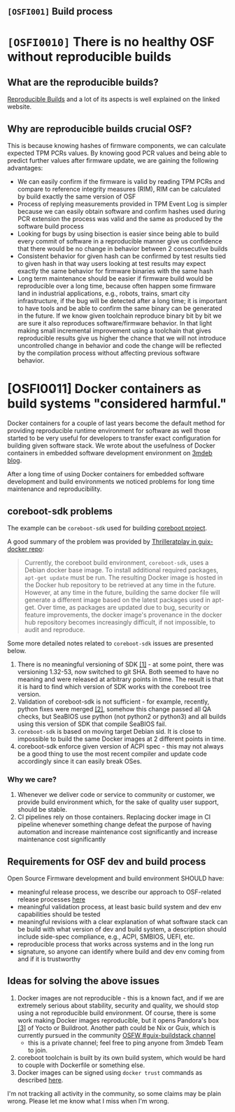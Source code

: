 `[OSFI001]` Build process
-------------------------

# `[OSFI0010]` There is no healthy OSF without reproducible builds

## What are the reproducible builds?

[Reproducible Builds](https://reproducible-builds.org/) and a lot of its aspects
is well explained on the linked website.

## Why are reproducible builds crucial OSF?

This is because knowing hashes of firmware components, we can calculate expected
TPM PCRs values. By knowing good PCR values and being able to predict further
values after firmware update, we are gaining the following advantages:

* We can easily confirm if the firmware is valid by reading TPM PCRs and compare to
  reference integrity measures (RIM), RIM can be calculated by build exactly
  the same version of OSF
* Process of replying measurements provided in TPM Event Log is simpler because
  we can easily obtain software and confirm hashes used during PCR extension
  the process was valid and the same as produced by the software build process
* Looking for bugs by using bisection is easier since being able to build every
  commit of software in a reproducible manner give us confidence that there would
  be no change in behavior between 2 consecutive builds
* Consistent behavior for given hash can be confirmed by test results tied to
  given hash in that way users looking at test results may expect exactly the
  same behavior for firmware binaries with the same hash
* Long term maintenance should be easier if firmware build would be
  reproducible over a long time, because often happen some firmware land in
  industrial applications, e.g., robots, trains, smart city infrastructure, if
  the bug will be detected after a long time; it is important to have tools and be
  able to confirm the same binary can be generated in the future. If we know given
  toolchain reproduce binary bit by bit we are sure it also reproduces
  software/firmware behavior. In that light making small incremental
  improvement using a toolchain that gives reproducible results give us higher
  the chance that we will not introduce uncontrolled change in behavior and code
  the change will be reflected by the compilation process without affecting previous
  software behavior.

# [OSFI0011] Docker containers as build systems "considered harmful."

Docker containers for a couple of last years become the default method for providing
reproducible runtime environment for software as well those started to be very
useful for developers to transfer exact configuration for building given
software stack. We wrote about the usefulness of Docker containers in embedded
software development environment on 
[3mdeb blog](https://blog.3mdeb.com/2018/2018-09-27-optimize-performance-in-docker/).

After a long time of using Docker containers for embedded software development
and build environments we noticed problems for long time maintenance and
reproducibility.

## coreboot-sdk problems

The example can be `coreboot-sdk` used for building
[coreboot project](https://coreboot.org).

A good summary of the problem was provided by
[Thrilleratplay in guix-docker repo](https://github.com/Thrilleratplay/guix-docker#the-problem):

> Currently, the coreboot build environment, `coreboot-sdk`, uses a Debian docker
> base image.  To install additional required packages, `apt-get update` must be
> run.  The resulting Docker image is hosted in the Docker hub repository to be
> retrieved at any time in the future.  However, at any time in the future,
> building the same docker file will generate a different image based on the
> latest packages used in apt-get.  Over time, as packages are updated due to bug,
> security or feature improvements, the docker image's provenance in the
> docker hub repository becomes increasingly difficult, if not impossible, to
> audit and reproduce.

Some more detailed notes related to `coreboot-sdk` issues are presented below.

1. There is no meaningful versioning of SDK
   [[1]](https://hub.docker.com/r/coreboot/coreboot-sdk/tags) - at some point,
   there was versioning 1.32-53, now switched to git SHA. Both seemed to have
   no meaning and were released at arbitrary points in time. The result is that it
   is hard to find which version of SDK works with the coreboot tree version.
2. Validation of coreboot-sdk is not sufficient - for example, recently, python
   fixes were merged [[2]](https://review.coreboot.org/c/coreboot/+/45265),
   somehow this change passed all QA checks, but SeaBIOS use python (not python2
   or python3) and all builds using this version of SDK that compile SeaBIOS fail.
3. `coreboot-sdk` is based on moving target Debian sid. It is close to impossible
   to build the same Docker images at 2 different points in time.
4. coreboot-sdk enforce given version of ACPI spec - this may not always be
   a good thing to use the most recent compiler and update code accordingly since it
   can easily break OSes.

### Why we care?

1. Whenever we deliver code or service to community or customer, we provide
   build environment which, for the sake of quality user support, should be
   stable.
2. CI pipelines rely on those containers. Replacing docker image in CI pipeline
   whenever something change defeat the purpose of having automation and
   increase maintenance cost significantly and increase maintenance cost
   significantly

## Requirements for OSF dev and build process

Open Source Firmware development and build environment SHOULD have:
* meaningful release process, we describe our approach to OSF-related release
  processes [here](#TBD)
* meaningful validation process, at least basic build system and dev env
  capabilities should be tested
* meaningful revisions with a clear explanation of what software stack can be build
  with what version of dev and build system, a description should include
  side-spec compliance, e.g., ACPI, SMBIOS, UEFI, etc.
* reproducible process that works across systems and in the long run
* signature, so anyone can identify where build and dev env coming from and if
  it is trustworthy

## Ideas for solving the above issues

1. Docker images are not reproducible - this is a known fact, and if we are
   extremely serious about stability, security and quality, we should stop
   using a not reproducible build environment. Of course, there is some work
   making Docker images reproducible, but it opens Pandora's box
   [[3]](https://elinux.org/images/6/62/Building-Container-Images-with-OpenEmbedded-and-the-Yocto-Project-Scott-Murray-Konsulko-Group-1.pdf)
   of Yocto or Buildroot. Another path could be Nix or Guix, which is currently
   pursued in the community [OSFW #guix-buildstack channel](http://osfw.slack.com/)
   - this is a private channel; feel free to ping anyone from 3mdeb Team to join.
2. coreboot toolchain is built by its own build system, which would be hard to couple with Dockerfile or something else.
3. Docker images can be signed using `docker trust` commands as described
   [here](https://docs.docker.com/engine/security/trust/#signing-images-with-docker-content-trust).

I'm not tracking all activity in the community, so some claims may be plain
wrong. Please let me know what I miss when I'm wrong.
